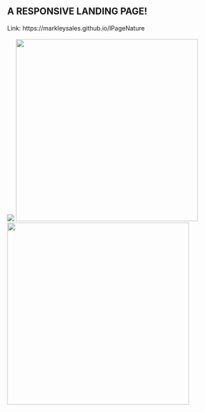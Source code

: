 <h2>A RESPONSIVE LANDING PAGE!</h2>
<div>Link: https://markleysales.github.io/lPageNature<br><br></div>
<div float="left">
  <img src="https://user-images.githubusercontent.com/95272518/150493700-273c913f-bbc0-47d3-b22d-a148a46ba8b7.png">
  <img width="420" src="https://user-images.githubusercontent.com/95272518/150493719-effd0ead-0b1a-44ca-90f2-6a6c8c6c15ce.png">
  <img width="420" src="https://user-images.githubusercontent.com/95272518/150493736-1e124126-f3ac-4c35-b2ab-f8fc98e93ade.png">
</div>

